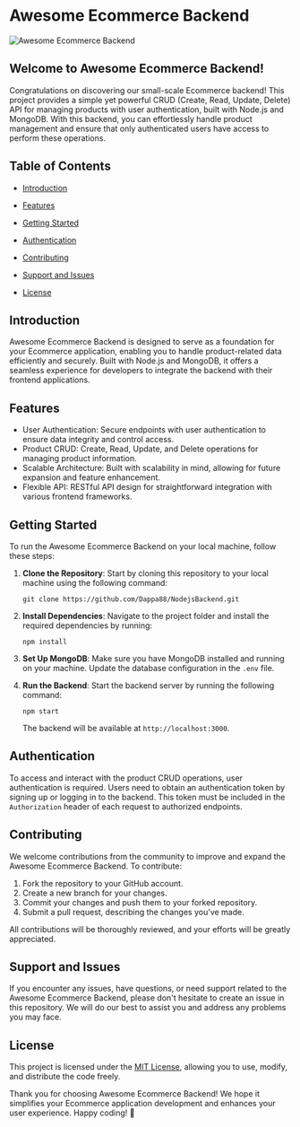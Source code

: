 # Awesome Ecommerce Backend

![Awesome Ecommerce Backend](https://th.bing.com/th/id/R.2db5a3f2be76363303d7c101364da461?rik=o6zB0WIfsDN4tg&pid=ImgRaw&r=0)

## Welcome to Awesome Ecommerce Backend!

Congratulations on discovering our small-scale Ecommerce backend! This project provides a simple yet powerful CRUD (Create, Read, Update, Delete) API for managing products with user authentication, built with Node.js and MongoDB. With this backend, you can effortlessly handle product management and ensure that only authenticated users have access to perform these operations.

## Table of Contents

- [Introduction](#introduction)
- [Features](#features)
- [Getting Started](#getting-started)

- [Authentication](#authentication)
- [Contributing](#contributing)
- [Support and Issues](#support-and-issues)
- [License](#license)

## Introduction

Awesome Ecommerce Backend is designed to serve as a foundation for your Ecommerce application, enabling you to handle product-related data efficiently and securely. Built with Node.js and MongoDB, it offers a seamless experience for developers to integrate the backend with their frontend applications.

## Features

- User Authentication: Secure endpoints with user authentication to ensure data integrity and control access.
- Product CRUD: Create, Read, Update, and Delete operations for managing product information.
- Scalable Architecture: Built with scalability in mind, allowing for future expansion and feature enhancement.
- Flexible API: RESTful API design for straightforward integration with various frontend frameworks.

## Getting Started

To run the Awesome Ecommerce Backend on your local machine, follow these steps:

1. **Clone the Repository**: Start by cloning this repository to your local machine using the following command:

   ```
   git clone https://github.com/Dappa88/NodejsBackend.git
   ```

2. **Install Dependencies**: Navigate to the project folder and install the required dependencies by running:

   ```
   npm install
   ```

3. **Set Up MongoDB**: Make sure you have MongoDB installed and running on your machine. Update the database configuration in the `.env` file.

4. **Run the Backend**: Start the backend server by running the following command:

   ```
   npm start
   ```

   The backend will be available at `http://localhost:3000`.


## Authentication

To access and interact with the product CRUD operations, user authentication is required. Users need to obtain an authentication token by signing up or logging in to the backend. This token must be included in the `Authorization` header of each request to authorized endpoints.

## Contributing

We welcome contributions from the community to improve and expand the Awesome Ecommerce Backend. To contribute:

1. Fork the repository to your GitHub account.
2. Create a new branch for your changes.
3. Commit your changes and push them to your forked repository.
4. Submit a pull request, describing the changes you've made.

All contributions will be thoroughly reviewed, and your efforts will be greatly appreciated.

## Support and Issues

If you encounter any issues, have questions, or need support related to the Awesome Ecommerce Backend, please don't hesitate to create an issue in this repository. We will do our best to assist you and address any problems you may face.

## License

This project is licensed under the [MIT License](https://github.com/Dappa88/NodejsBackend/blob/main/LICENSE), allowing you to use, modify, and distribute the code freely.

Thank you for choosing Awesome Ecommerce Backend! We hope it simplifies your Ecommerce application development and enhances your user experience. Happy coding! :rocket:
